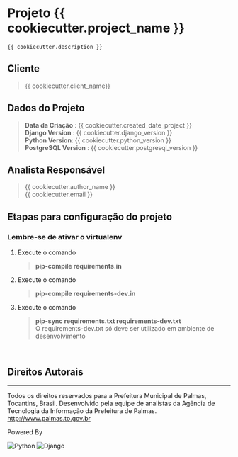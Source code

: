 # Projeto {{ cookiecutter.project_name }}
    {{ cookiecutter.description }}

## Cliente
> {{ cookiecutter.client_name}}

## Dados do Projeto
> **Data da Criação** : {{ cookiecutter.created_date_project }} 
<br> **Django Version** : {{ cookiecutter.django_version }}
<br> **Python Version**: {{ cookiecutter.python_version }}
<br> **PostgreSQL Version** : {{ cookiecutter.postgresql_version }}

## Analista Responsável
> {{ cookiecutter.author_name }}  
{{ cookiecutter.email }}
 

## Etapas para configuração do projeto 
### Lembre-se de ativar o virtualenv

1. Execute o comando   
   > **pip-compile requirements.in**
1. Execute o comando  
   > **pip-compile requirements-dev.in**
1. Execute o comando 
   > **pip-sync requirements.txt requirements-dev.txt**   
   > O requirements-dev.txt só deve ser utilizado em ambiente de desenvolvimento
   
<br>

## Direitos Autorais

-----

Todos os direitos reservados para a Prefeitura Municipal de Palmas, Tocantins, Brasil.
Desenvolvido pela equipe de analistas da Agência de Tecnologia da Informação da Prefeitura de Palmas.
http://www.palmas.to.gov.br

Powered By

![Python](https://www.python.org/static/img/python-logo.png)
![Django](https://static.djangoproject.com/img/logo-django.42234b631760.svg)
